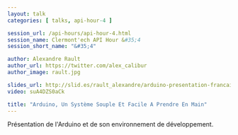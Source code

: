 ```yaml
---
layout: talk
categories: [ talks, api-hour-4 ]

session_url: /api-hours/api-hour-4.html
session_name: Clermont'ech API Hour &#35;4
session_short_name: "&#35;4"

author: Alexandre Rault
author_url: https://twitter.com/alex_calibur
author_image: rault.jpg

slides_url: http://slid.es/rault_alexandre/arduino-presentation-francais
video: suA4DZS0aCk

title: "Arduino, Un Système Souple Et Facile A Prendre En Main"
---
```


Présentation de l'Arduino et de son environnement de développement.
